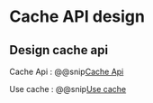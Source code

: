 # Cache API design

## Design cache api

Cache Api
: @@snip[Cache Api](code/cache.scala)

Use cache
: @@snip[Use cache](code/useCache.scala)